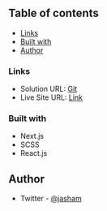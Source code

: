 ## Table of contents

- [Links](#links)
- [Built with](#built-with)
- [Author](#author)

### Links

- Solution URL: [Git](https://github.com/jasham/pesto_assignment_website1)
- Live Site URL: [Link](https://splendorous-cactus-107dec.netlify.app/)

### Built with

- Next.js
- SCSS
- React.js

## Author

- Twitter - [@jasham](https://www.twitter.com/jasham)
